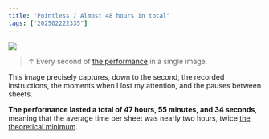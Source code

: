 ```yaml
---
title: "Pointless / Almost 48 hours in total"
tags: ["202502222335"]
---
```

![](../assets/202105291803.jpg)

>↑ Every second of [the performance](202105291521) in a single image.

This image precisely captures, down to the second, the recorded instructions, the moments when I lost my attention, and the pauses between sheets. 

**The performance lasted a total of 47 hours, 55 minutes, and 34 seconds**, meaning that the average time per sheet was nearly two hours, twice [the theoretical minimum](202105291511).